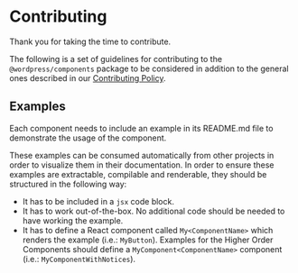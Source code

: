 # Contributing

Thank you for taking the time to contribute.

The following is a set of guidelines for contributing to the `@wordpress/components` package to be considered in addition to the general ones described in our [Contributing Policy](../../CONTRIBUTING.md).

## Examples

Each component needs to include an example in its README.md file to demonstrate the usage of the component.

These examples can be consumed automatically from other projects in order to visualize them in their documentation. In order to ensure these examples are extractable, compilable and renderable, they should be structured in the following way:

* It has to be included in a `jsx` code block.
* It has to work out-of-the-box. No additional code should be needed to have working the example.
* It has to define a React component called `My<ComponentName>` which renders the example (i.e.: `MyButton`). Examples for the Higher Order Components should define a `MyComponent<ComponentName>` component (i.e.: `MyComponentWithNotices`). 
